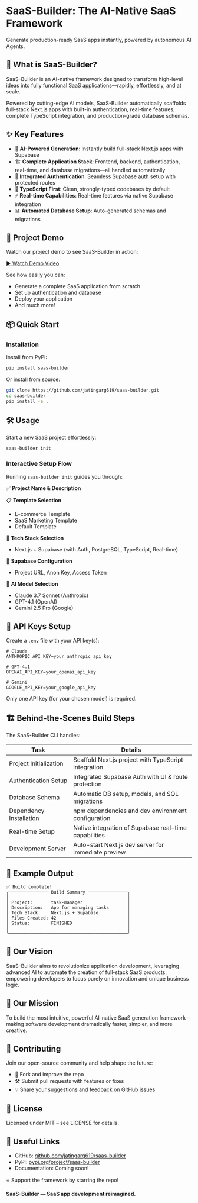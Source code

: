 # SaaS-Builder: The AI-Native SaaS Framework

Generate production-ready SaaS apps instantly, powered by autonomous AI Agents.

## 🚀 What is SaaS-Builder?

SaaS-Builder is an AI-native framework designed to transform high-level ideas into fully functional SaaS applications—rapidly, effortlessly, and at scale.

Powered by cutting-edge AI models, SaaS-Builder automatically scaffolds full-stack Next.js apps with built-in authentication, real-time features, complete TypeScript integration, and production-grade database schemas.

## ✨ Key Features

- 🤖 **AI-Powered Generation**: Instantly build full-stack Next.js apps with Supabase
- 🏗️ **Complete Application Stack**: Frontend, backend, authentication, real-time, and database migrations—all handled automatically
- 🔐 **Integrated Authentication**: Seamless Supabase auth setup with protected routes
- 🎯 **TypeScript First**: Clean, strongly-typed codebases by default
- ⚡ **Real-time Capabilities**: Real-time features via native Supabase integration
- 📊 **Automated Database Setup**: Auto-generated schemas and migrations

## 🎥 Project Demo

Watch our project demo to see SaaS-Builder in action:

[▶️ Watch Demo Video](https://gocodeo-asset.s3.ap-south-1.amazonaws.com/Jatin%E2%80%99s+video+(1).mp4)

See how easily you can:
- Generate a complete SaaS application from scratch
- Set up authentication and database
- Deploy your application
- And much more!

## 📦 Quick Start

### Installation

Install from PyPI:

```bash
pip install saas-builder
```

Or install from source:

```bash
git clone https://github.com/jatingarg619/saas-builder.git
cd saas-builder
pip install -e .
```

## 🛠️ Usage

Start a new SaaS project effortlessly:

```bash
saas-builder init
```

### Interactive Setup Flow

Running `saas-builder init` guides you through:

✅ **Project Name & Description**

📋 **Template Selection**
- E-commerce Template
- SaaS Marketing Template
- Default Template

🧩 **Tech Stack Selection**
- Next.js + Supabase (with Auth, PostgreSQL, TypeScript, Real-time)

🔑 **Supabase Configuration**
- Project URL, Anon Key, Access Token

🤖 **AI Model Selection**
- Claude 3.7 Sonnet (Anthropic)
- GPT-4.1 (OpenAI)
- Gemini 2.5 Pro (Google)

## 🔑 API Keys Setup

Create a `.env` file with your API key(s):

```env
# Claude
ANTHROPIC_API_KEY=your_anthropic_api_key

# GPT-4.1
OPENAI_API_KEY=your_openai_api_key

# Gemini
GOOGLE_API_KEY=your_google_api_key
```

Only one API key (for your chosen model) is required.



## 🏗️ Behind-the-Scenes Build Steps

The SaaS-Builder CLI handles:

| Task | Details |
|------|---------|
| Project Initialization | Scaffold Next.js project with TypeScript integration |
| Authentication Setup | Integrated Supabase Auth with UI & route protection |
| Database Schema | Automatic DB setup, models, and SQL migrations |
| Dependency Installation | npm dependencies and dev environment configuration |
| Real-time Setup | Native integration of Supabase real-time capabilities |
| Development Server | Auto-start Next.js dev server for immediate preview |

## 📝 Example Output

```
✅ Build complete!
╭─────────────── Build Summary ───────────────╮
│                                             │
│ Project:       task-manager                 │
│ Description:   App for managing tasks       │
│ Tech Stack:    Next.js + Supabase           │
│ Files Created: 42                           │
│ Status:        FINISHED                     │
│                                             │
╰─────────────────────────────────────────────╯
```

## 🌟 Our Vision

SaaS-Builder aims to revolutionize application development, leveraging advanced AI to automate the creation of full-stack SaaS products, empowering developers to focus purely on innovation and unique business logic.

## 🎯 Our Mission

To build the most intuitive, powerful AI-native SaaS generation framework—making software development dramatically faster, simpler, and more creative.

## 🤝 Contributing

Join our open-source community and help shape the future:

- 🌱 Fork and improve the repo
- 🛠️ Submit pull requests with features or fixes
- 💡 Share your suggestions and feedback on GitHub issues

## 📄 License

Licensed under MIT – see LICENSE for details.

## 🔗 Useful Links

- GitHub: [github.com/jatingarg619/saas-builder](https://github.com/jatingarg619/saas-builder)
- PyPI: [pypi.org/project/saas-builder](https://pypi.org/project/saas-builder)
- Documentation: Coming soon!

⭐ Support the framework by starring the repo!

**SaaS-Builder — SaaS app development reimagined.**
